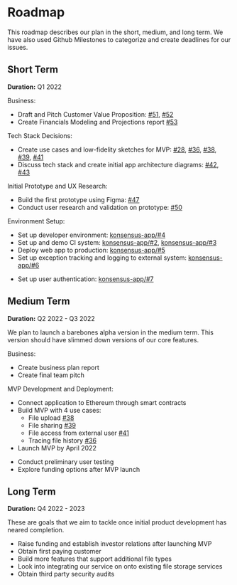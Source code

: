 # Roadmap

This roadmap describes our plan in the short, medium, and long term. We have also used Github Milestones to categorize and create deadlines for our issues.

## Short Term

**Duration:** Q1 2022

Business:
- Draft and Pitch Customer Value Proposition: [#51](https://github.com/dcsil/Konsensus/issues/51), [#52](https://github.com/dcsil/Konsensus/issues/52)
- Create Financials Modeling and Projections report [#53](https://github.com/dcsil/Konsensus/issues/53)

Tech Stack Decisions:
- Create use cases and low-fidelity sketches for MVP: [#28](https://github.com/dcsil/Konsensus/issues/28), [#36](https://github.com/dcsil/Konsensus/issues/36), [#38](https://github.com/dcsil/Konsensus/issues/38), [#39](https://github.com/dcsil/Konsensus/issues/39), [#41](https://github.com/dcsil/Konsensus/issues/41)
- Discuss tech stack and create initial app architecture diagrams: [#42](https://github.com/dcsil/Konsensus/issues/42), [#43](https://github.com/dcsil/Konsensus/issues/43)

Initial Prototype and UX Research:
- Build the first prototype using Figma: [#47](https://github.com/dcsil/Konsensus/issues/47)
- Conduct user research and validation on prototype: [#50](https://github.com/dcsil/Konsensus/issues/50)

Environment Setup:
- Set up developer environment: [konsensus-app/#4](https://github.com/dcsil/konsensus-app/issues/4)
- Set up and demo CI system: [konsensus-app/#2](https://github.com/dcsil/konsensus-app/issues/2), [konsensus-app/#3](https://github.com/dcsil/konsensus-app/issues/3)
- Deploy web app to production: [konsensus-app/#5](https://github.com/dcsil/konsensus-app/issues/5)
- Set up exception tracking and logging to external system: [konsensus-app/#6](https://github.com/dcsil/konsensus-app/issues/6)

* Set up user authentication: [konsensus-app/#7](https://github.com/dcsil/konsensus-app/issues/7)

## Medium Term
**Duration:** Q2 2022 - Q3 2022

We plan to launch a barebones alpha version in the medium term. This version should have slimmed down versions of our core features.

Business:
- Create business plan report
- Create final team pitch

MVP Development and Deployment:
- Connect application to Ethereum through smart contracts
- Build MVP with 4 use cases:
    - File upload [#38](https://github.com/dcsil/Konsensus/issues/38)
    - File sharing [#39](https://github.com/dcsil/Konsensus/issues/39)
    - File access from external user [#41](https://github.com/dcsil/Konsensus/issues/41)
    - Tracing file history [#36](https://github.com/dcsil/Konsensus/issues/36)
- Launch MVP by April 2022

* Conduct preliminary user testing
* Explore funding options after MVP launch


## Long Term

**Duration:** Q4 2022 - 2023

These are goals that we aim to tackle once initial product development has neared completion.
- Raise funding and establish investor relations after launching MVP
- Obtain first paying customer
- Build more features that support additional file types
- Look into integrating our service on onto existing file storage services
- Obtain third party security audits
